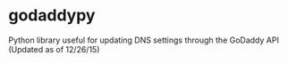 # godaddypy
Python library useful for updating DNS settings through the GoDaddy API (Updated as of 12/26/15)

